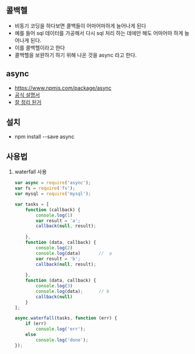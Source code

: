 ## 콜백헬
- 비동기 코딩을 하다보면 콜백들이 어마어마하게 늘어나게 된다      
- 예를 들어 sql 데이터를 가공해서 다시 sql 처리 하는 데에만 해도 어마어마 하게 늘어나게 된다.
- 이를 콜백헬이라고 한다
- 콜백헬을 보완하기 하기 위해 나온 것을 async 라고 한다.

## async
- https://www.npmjs.com/package/async
- [공식 설명서](https://caolan.github.io/async/)
- [잘 정리 된거](http://proinlab.com/archives/1811)

## 설치
- npm install --save async

## 사용법
1. waterfall 사용     
    ```js
    var async = require('async');
    var fs = require('fs');
    var mysql = require('mysql');

    var tasks = [
        function (callback) {
            console.log(1)
            var result = 'a';
            callback(null, result);
            
        },
        function (data, callback) {
            console.log(2)
            console.log(data)       //  a
            var result = 'b';
            callback(null, result);
            
        },
        function (data, callback) {
            console.log(3)
            console.log(data);      // b
            callback(null)
        }
    ];

    async.waterfall(tasks, function (err) {
        if (err)
            console.log('err');
        else
            console.log('done');
    });
    ```